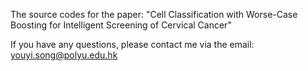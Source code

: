 The source codes for the paper: "Cell Classification with Worse-Case Boosting for Intelligent Screening of Cervical Cancer"

If you have any questions, please contact me via the email: youyi.song@polyu.edu.hk
